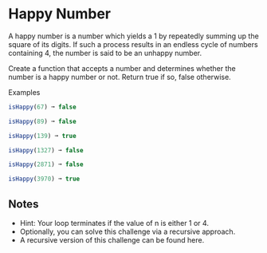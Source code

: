 # Happy Number

A happy number is a number which yields a 1 by repeatedly summing up the square of its digits. If such a process results in an endless cycle of numbers containing 4, the number is said to be an unhappy number.

Create a function that accepts a number and determines whether the number is a happy number or not. Return true if so, false otherwise.

Examples
```js
isHappy(67) ➞ false

isHappy(89) ➞ false

isHappy(139) ➞ true

isHappy(1327) ➞ false

isHappy(2871) ➞ false

isHappy(3970) ➞ true

```
## Notes

* Hint: Your loop terminates if the value of n is either 1 or 4.
* Optionally, you can solve this challenge via a recursive approach.
* A recursive version of this challenge can be found here.
